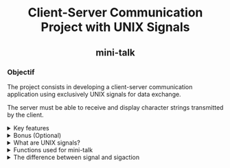 <h1 align="center">Client-Server Communication Project with UNIX Signals</h1>
<h2 align="center">mini-talk</h2>

<h3>Objectif</h3>
The project consists in developing a client-server communication application using exclusively UNIX signals for data exchange.  

The server must be able to receive and display character strings transmitted by the client.
<details>
  <summary>Key features</summary>

1. **Server and client**: Two distinct executables, named server and client.

2. **PID display**: The server displays its PID after launch.

3. **Data transmission**:
   
   -  The client sends a character string to the server using its PID. 
   - The server displays the string once it has been received in full.

4. **Multiple client management**: The server can receive data from several clients consecutively without restarting.

5. **Display speed**: The server must display strings quickly (e.g.: less than one second for 100 characters)

6. **Use of UNIX signals**: Communication is based on SIGUSR1 and SIGUSR2 signals.
</details>
<details>
  <summary>Bonus (Optional)</summary>

  **Acknowledgement of receipt**: The server sends a signal to the client to confirm receipt of the message.  
  **Unicode support**: Ability to handle Unicode characters.
</details>

<details>
  <summary>What are UNIX signals?</summary>  
  UNIX signals are a fundamental aspect of UNIX-like operating systems, including Linux, and serve as a method of communication between processes.

  <h3>Definition</h3>

**UNIX signals**:  
These are notifications sent to a process to let it know that a specific event has occurred.  
They are used to interrupt a process, to ask it to terminate, or to notify it of other system events.  
These are symbolic constants represented internally by numerical values, usually integers.  
Each signal in a UNIX system has an associated number that represents it.  
These numbers are used by the operating system to identify different types of signal.

**For exemple**:
 - SIGKILL is often represented by the number 9.
 - SIGTERM is often number 15.
 - SIGINT is usually number 2.

These numbers are defined in system headers, such as <signal.h> in C.  
However, in programming and everyday use, signals are generally referred to by their symbolic names (such as SIGKILL, SIGTERM, etc.) rather than by their numbers.  
This makes the code more readable and less platform-dependent, as the exact numbers can vary between different implementations of UNIX systems.

When sending or handling signals in a program, these symbolic names are used, and the operating system translates these names into their corresponding numbers for internal processing.

<h3>Basic Functionaly</h3>  

**Sending Signals**:  
Signals can be sent by the operating system, by another process, or by the process itself.  

**Receiving signals**:  
When a process receives a signal, it can either take a predefined action, or define its own handler to respond to the signal.  

<h3>Signal types</h3>

**Standard signals**:  
For example, SIGKILL to force a process to terminate, SIGTERM to request the end of a process, SIGINT generated by the Ctrl+C shortcut, and SIGSTOP to temporarily stop a process.  

**Specific signals**:  
SIGUSR1 and SIGUSR2 are user signals that can be used for customized communications between processes.

<h3>Signal handling</h3>

**Signal handlers**:
Processes can define their own signal handlers to execute specific code in response to a signal.  

**Default actions**:  
Without custom handlers, signals have default actions, such as terminate, ignore or suspend.  A bit like the windows task manager.

<h3>Asynchronous behavior</h3>

**Asynchronous nature**:  
Signals are asynchronous, meaning they can interrupt a process at any time to execute the signal handler's code.

<h3>Limitations and considerations</h3>

**Reliability**:  
Some signals may be lost if the system is overloaded, and there is generally no signal queue.  

**Safety and robustness**:  
Programming with signals requires special care to avoid race conditions and other problems associated with asynchronism.
</details>
<details>
  <summary>Functions used for mini-talk</summary>  
  
`Signal`:  
Used to define a signal handler for a specific signal.  
Usage: `signal(int signum, sighandler_t handler)`.  
Purpose: Allows the program to specify how a process should react to a particular signal  
(for example, ignore the signal, intercept it, or execute a specific function).  

`sigemptyset`:  
Function: Initializes and clears a set of signals.  
Usage: `sigemptyset(sigset_t *set)`.  
Purpose: Prepares a signal set for adding specific signals, generally used in sigaction configuration.  

`sigaddset`:  
Function: Adds a specific signal to a set of signals.  
Usage: `sigaddset(sigset_t *set, int signum)`.  
Purpose: Used to construct a set of signals to be blocked, ignored or captured.  

`sigaction`:  
Function: Examines or modifies the action associated with a specific signal.  
Usage: `sigaction(int signum, const struct sigaction *act, struct sigaction *oldact)`.  
Purpose: Provides more precise control over signal behavior than with signal, allowing other signals to be blocked while the handler is running. 

`kill`:  
Function: Sends a signal to a process or group of processes.  
Usage: `kill(pid_t pid, int sig)`.  
Purpose: Used to send any signal to any process, usually to terminate or interrupt a process.  

`getpid`:  
Function: Returns the identifier of the calling process.  
Usage: `pid_t getpid(void)`.  
Purpose: Often used in programs where processes need to know their own PID.  

`pause`:  
Function: Suspends a process until a signal is received.  
Usage: `int pause(void)`.  
Purpose: Used in programs that wait for a signal before continuing.  

`sleep`:  
Function: suspends execution of calling program for a specified time in seconds.  
Usage: `unsigned int sleep(unsigned int seconds)`.  
Purpose: Used to pause program execution. 

`usleep`:  
Function: Suspends execution of the calling program for a specified time in microseconds.  
Usage: `int usleep(useconds_t usec)`.  
Purpose: Provides a high-precision pause method for shorter delays than those allowed by sleep.  
</details>
<details>
  <summary>The difference between signal and sigaction</summary>

The difference between signal and sigaction functions in UNIX environments is essential to understand for effective signal management.  
Here's a summary of the key differences:  

<h4>signal:</h4>

Simplicity:  
signal is simpler to use than sigaction. It is often used for basic signal handlers.  

Portability:  
Although widely suported, the signal function may behave slightly differently on different UNIX systems.  

How it works:  
When a signal is received, the specified handler is called. However, the signal's default behavior is usually restored after the handler has been invoked.  

Limitations:  
Does not allow other signals to be blocked during handler execution, which can lead to race situations.

<h4>sigaction:</h4>  

Advanced control:  
sigaction offers more precise control over signal behavior. It is recommended for more complex needs.  

Consistent behavior:  
Sigaction's behavior is well defined and consistent across different UNIX systems.  

Advanced options:  
Allows you to specify signals to be blocked during signal handler execution.  
Select whether signals should be automatically reset to their default behavior.  

Reliability: More reliable for applications requiring robust signal management, especially to avoid conditions. 

<h4>Comparison and Choice:</h4>  
Choice of approach:  
for simple needs, signal may suffice, but for applications requiring more sophisticated signal management, sigaction is preferable.  

<h4>Compatibility and safety:</h4>

sigaction is generally considered a safer and more robust approach, thanks to its predictability and ability to handle complex signal interactions.  
In summary, while signal is useful for simple, portable scenarios, sigaction is the recommended choice for more robust, accurate and reliable signal management in UNIX applications.  

***For my part, I decided to use sigaction to guarantee lossless and rapid processing of all signals.***

</details>
